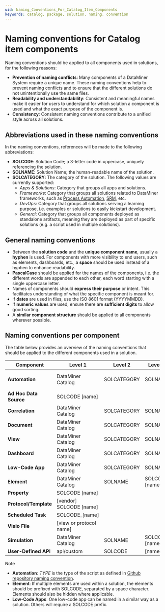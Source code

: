 ```yaml
---
uid: Naming_Conventions_For_Catalog_Item_Components
keywords: catalog, package, solution, naming, convention
---
```


# Naming conventions for Catalog item components

Naming conventions should be applied to all components used in solutions, for the following reasons:

- **Prevention of naming conflicts**: Many components of a DataMiner System require a unique name. These naming conventions help to prevent naming conflicts and to ensure that the different solutions do not unintentionally use the same files.
- **Readability and understandability**: Consistent and meaningful names make it easier for users to understand for which solution a component is used and what the exact purpose of the component is.
- **Consistency**: Consistent naming conventions contribute to a unified style across all solutions.

## Abbreviations used in these naming conventions

In the naming conventions, references will be made to the following abbreviations:

- **SOLCODE**: Solution Code; a 3-letter code in uppercase, uniquely referencing the solution.
- **SOLNAME**: Solution Name; the human-readable name of the solution.
- **SOLCATEGORY**: The category of the solution. The following values are currently supported:
  - *Apps & Solutions*: Category that groups all apps and solutions.
  - *Frameworks*: Category that groups all solutions related to DataMiner frameworks, such as [Process Automation](xref:PA_index), [SRM](xref:About_SRM), etc.
  - *DevOps*: Category that groups all solutions serving a learning purpose, i.e. examples or solutions to easily kickstart development.
  - *General*: Category that groups all components deployed as standalone artifacts, meaning they are deployed as part of specific solutions (e.g. a script used in multiple solutions).

## General naming conventions

- Between the **solution code** and the **unique component name**, usually a **hyphen** is used. For components with more visibility to end users, such as elements, dashboards, etc., a **space** should be used instead of a hyphen to enhance readability.
- **PascalCase** should be applied for the names of the components, i.e. the different words are appended to each other, each word starting with a single uppercase letter.
- Names of components should **express their purpose** or intent. This facilitates understanding of what the specific component is meant for.
- If **dates** are used in files, use the ISO 8601 format (YYYYMMDD).
- If **numeric values** are used, ensure there are **sufficient digits** to allow good sorting.
- A **similar component structure** should be applied to all components wherever possible.

## Naming conventions per component

The table below provides an overview of the naming conventions that should be applied to the different components used in a solution.

|Component  | Level 1 | Level 2 | Level 3 | Level 4 | Level 5 |
|-----------|--------|--------|--------|--------|--------|
|**Automation**|DataMiner Catalog|SOLCATEGORY|SOLNAME|*subfolders*|SOLCODE-TYPE-[name]|
|**Ad Hoc Data Source**|SOLCODE [name]|||||
|**Correlation**|DataMiner Catalog|SOLCATEGORY|SOLNAME|*subfolders*|SOLCODE-[name]|
|**Document**|DataMiner Catalog|SOLCATEGORY|SOLNAME|*subfolders*|SOLCODE-[name]|
|**View**|DataMiner Catalog|SOLCATEGORY|SOLNAME|*subviews*|[name] (SOLCODE)|
|**Dashboard**|DataMiner Catalog|SOLCATEGORY|SOLNAME|SOLCODE [name]||
|**Low-Code App**|DataMiner Catalog|SOLCATEGORY|SOLNAME|SOLCODE [name]||
|**Element**|DataMiner Catalog|SOLNAME|SOLCODE [name]|||
|**Property**|SOLCODE [name]|||||
|**Protocol/Template**|[vendor] SOLCODE [name]|||||
|**Scheduled Task**|SOLCODE_[name]|||||
|**Visio File**|[view or protocol name]|||||
|**Simulation**|DataMiner Catalog|SOLNAME|SOLCODE [name]|||
|**User-Defined API**|api/custom|SOLCODE|[name]|||

> [!NOTE]
>
> - **Automation**: *TYPE* is the type of the script as defined in [Github repository naming convention](xref:Using_GitHub_for_CICD#repository-naming-convention).
> - **Element**: If multiple elements are used within a solution, the elements should be prefixed with SOLCODE, separated by a space character. Elements should also be hidden where applicable.
> - **Low-Code Apps**: One low-code app can be named in a similar way as a solution. Others will require a SOLCODE prefix.
